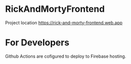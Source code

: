 # RickAndMortyFrontend

Project location https://rick-and-morty-frontend.web.app

# For Developers

Github Actions are cofigured to deploy to Firebase hosting.
